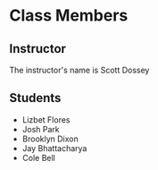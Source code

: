 # Class Members

## Instructor

The instructor's name is Scott Dossey

## Students

* Lizbet Flores
* Josh Park
* Brooklyn Dixon
* Jay Bhattacharya
* Cole Bell
